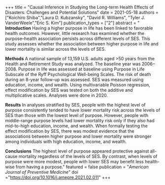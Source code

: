 +++
title = "Causal Inference in Studying the Long-term Health Effects of Disasters: Challenges
and Potential Solutions"
date = 2021-05-18
authors = ["Koichiro Shiba","Laura D. Kubzansky", "David R. Williams", "Tyler J. VanderWeele","Eric S. Kim"]
publication_types = ["2"]
abstract = "
**Introduction**
Having a higher purpose in life has been linked to favorable health outcomes. However, little research has examined whether the purpose–health association persists across different levels of SES. This study assesses whether the association between higher purpose in life and lower mortality is similar across the levels of SES.

**Methods**
A national sample of 13,159 U.S. adults aged >50 years from the Health and Retirement Study was analyzed. The baseline year was 2006‒2008. Purpose in life was assessed at baseline using Purpose in Life Subscale of the Ryff Psychological Well-being Scales. The risk of death during an 8-year follow-up was assessed. SES was measured using education, income, and wealth. Using multivariable Poisson regression, effect modification by SES was tested on both the additive and multiplicative scales. Analyses were done in 2020.

**Results**
In analyses stratified by SES, people with the highest level of purpose consistently tended to have lower mortality risk across the levels of SES than those with the lowest level of purpose. However, people with middle-range purpose levels had lower mortality risk only if they also had mid-to-high education, income, and wealth. When formally testing the effect modification by SES, there was modest evidence that the associations between higher purpose and lower mortality were stronger among individuals with high education, income, and wealth.

**Conclusions**
The highest level of purpose appeared protective against all-cause mortality regardless of the levels of SES. By contrast, when levels of purpose were more modest, people with lower SES may benefit less health-wise from having a purpose."
featured = false
publication = "*American Journal of Preventive Medicine*"
doi ="https://doi.org/10.1016/j.amepre.2021.02.011"
+++

